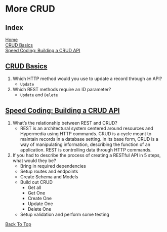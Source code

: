 # More CRUD

## Index

[Home](../README.md)  
[CRUD Basics](#crud-basics)  
[Speed Coding: Building a CRUD API](#speed-coding-building-a-crud-api)  

## [CRUD Basics](https://medium.com/geekculture/crud-operations-explained-2a44096e9c88)

1. Which HTTP method would you use to update a record through an API?
   - `Update`
2. Which REST methods require an ID parameter?
   - `Update` and `Delete`

## [Speed Coding: Building a CRUD API](https://www.youtube.com/watch?v=EzNcBhSv1Wo)

1. What’s the relationship between REST and CRUD?
   - REST is an architectural system centered around resources and Hypermedia using HTTP commands. CRUD is a cycle meant to maintain records in a database setting. In its base form, CRUD is a way of manipulating information, describing the function of an application. REST is controlling data through HTTP commands.
2. If you had to describe the process of creating a RESTful API in 5 steps, what would they be?
   - Bring in required dependencies
   - Setup routes and endpoints
   - Create Schema and Models
   - Build out CRUD
     - Get all
     - Get One
     - Create One
     - Update One
     - Delete One
   - Setup validation and perform some testing

[Back To Top](#index)
